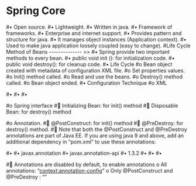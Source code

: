 # Spring Core 
#•	Open source.
#•	Lightweight.
#•	Written in java.
#•	Framework of frameworks.
#•	Enterprise and internet support.
#•	Provides pattern and structure for java.
#•	It manages object instances (Application context).
#•	Used to make java application loosely coupled (easy to change).
#Life Cycle Method of Beans -------------- >>
#•	Spring provide two important methods to every bean.
#•	public void init (): for initialization code.
#•	public void destroy(): for cleanup code.
#•	Life Cycle
#o	Bean object created with metadata of configuration XML file.
#o	Set properties values.
#o	Init() method called.
#o	Read and use the beans.
#o	Destroy() method called.
#o	Bean object ended.
#•	Configuration Technique
#o	XML

#•	    <bean class="com.beanlifecycle.springbean" name="lifecycle1" init-method="init" destroy-method="destroy">
#•	        <property name="price" value="10" />
#•	    </bean>

#o	Spring interface
#	Initializing Bean: for init() method
#	Disposable Bean: for destroy() method

#o	Annotation.
#	@PostConstruct: for init() method
#	@PreDestroy: for destroy() method.
#	Note that both the @PostConstruct and @PreDestroy annotations are part of Java EE. If you are using java 9 and above, add an additional dependency in “pom.xml” to use these annotations:

#•	    <dependency>
#•	      <groupId>javax.annotation</groupId>
#•	      <artifactId>javax.annotation-api</artifactId>
#•	      <version>1.3.2</version>
#•	  </dependency>
#•	  </dependency>
#•	  </dependency>

#	Annotations are disabled by default, to enable annotations
o	All annotations: “<context:annotation-config>”
o	Only @PostConstruct and @PreDestroy :
“<bean class="org.springframework.context.annotation.CommonAnnotationBeanPostProcessor"/>”

